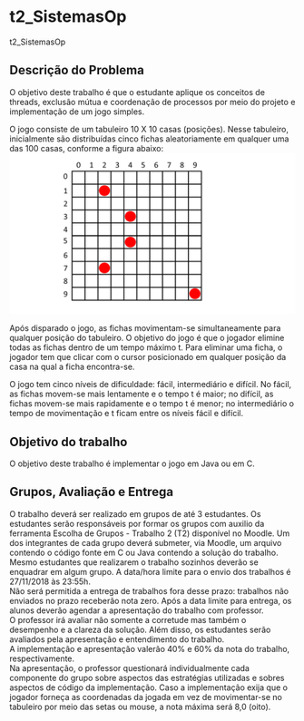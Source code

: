 # t2_SistemasOp
t2_SistemasOp

## Descrição do Problema
O objetivo deste trabalho é que o estudante aplique os conceitos de threads, exclusão mútua e coordenação de processos por meio do projeto e implementação de um jogo simples.

O jogo consiste de um tabuleiro 10 X 10 casas (posições). Nesse tabuleiro, inicialmente são distribuídas  cinco fichas aleatoriamente em qualquer uma das 100 casas, conforme a figura abaixo:  
![tabuleiro](images/jogo.png)

Após disparado o jogo, as fichas movimentam-se simultaneamente para qualquer posição do tabuleiro. O objetivo do jogo é que o jogador elimine todas as fichas dentro de um tempo máximo t. Para eliminar uma ficha, o jogador tem que clicar com o cursor posicionado em qualquer posição da casa na qual a ficha encontra-se. 

O jogo tem cinco níveis de dificuldade: fácil, intermediário e difícil. No fácil, as fichas movem-se mais lentamente e o tempo t é maior; no difícil, as fichas movem-se mais rapidamente e o tempo t é menor; no intermediário o tempo de movimentação e t ficam entre os níveis fácil e difícil.

## Objetivo do trabalho
O objetivo deste trabalho é implementar o jogo em Java ou em C.

## Grupos, Avaliação e Entrega
O trabalho deverá ser realizado em grupos de até 3 estudantes. Os estudantes serão responsáveis por formar os grupos com auxilio da ferramenta Escolha de Grupos - Trabalho 2 (T2) disponível no Moodle. Um dos integrantes de cada grupo deverá submeter, via Moodle, um arquivo contendo o código fonte em C ou Java contendo a solução do trabalho. Mesmo estudantes que realizarem o trabalho sozinhos deverão se enquadrar em algum grupo. A data/hora limite para o envio dos trabalhos é 27/11/2018 às 23:55h.  
Não será permitida a entrega de trabalhos fora desse prazo: trabalhos não enviados no prazo receberão nota zero. Após a data limite para entrega, os alunos deverão agendar a apresentação do trabalho com professor.  
O professor irá avaliar não somente a corretude mas também o desempenho e a clareza da solução. Além disso, os estudantes serão avaliados pela apresentação e entendimento do trabalho.  
A implementação e apresentação valerão 40% e 60% da nota do trabalho, respectivamente.  
Na apresentação, o professor questionará individualmente cada componente do grupo sobre aspectos das estratégias utilizadas e sobres aspectos de código da implementação. Caso a implementação exija que o jogador forneça as coordenadas da jogada em vez de movimentar-se no tabuleiro por meio das setas ou mouse, a nota máxima será 8,0 (oito).

